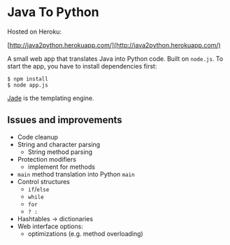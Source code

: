 Java To Python
==============

Hosted on Heroku:

[http://java2python.herokuapp.com/](http://java2python.herokuapp.com/)

A small web app that translates Java into Python code. Built on
`node.js`. To start the app, you have to install dependencies first:

    $ npm install
    $ node app.js

[Jade](http://naltatis.github.com/jade-syntax-docs/) is the templating
engine.

Issues and improvements
-----------------------
* Code cleanup
* String and character parsing
    * String method parsing
* Protection modifiers
    * implement for methods
* `main` method translation into Python `main`
* Control structures
    * `if`/`else`
    * `while`
    * `for`
    * ` ? : `
* Hashtables -> dictionaries
* Web interface options:
    * optimizations (e.g. method overloading)
